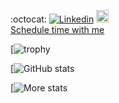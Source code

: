 :octocat: [![Linkedin](https://i.stack.imgur.com/gVE0j.png)](https://www.linkedin.com/in/ski-s)
[<img src="https://cdn-icons-png.flaticon.com/512/5968/5968906.png" width="20"></img>](https://vinayski.medium.com)
&nbsp;<br>
[Schedule time with me](https://calendly.com/megamanics/25min?hide_event_type_details=1&hide_gdpr_banner=1)

[![trophy](https://github-profile-trophy.vercel.app/?username=megamanics&theme=onedark)


[![GitHub stats](https://github-readme-stats.vercel.app/api?username=megamanics)

[![More stats](https://github-readme-streak-stats.herokuapp.com/?user=megamanics&theme=dark&hide_border=true&date_format=M%20j%5B%2C%20Y%5D)
